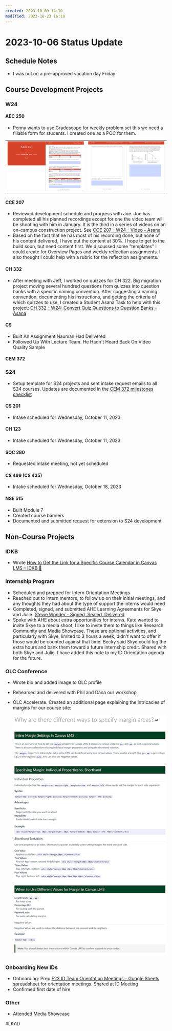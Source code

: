 ```yaml
---
created: 2023-10-09 14:10
modified: 2023-10-23 16:10
---
```


# 2023-10-06 Status Update

## Schedule Notes

* I was out on a pre-approved vacation day Friday

## Course Development Projects

### W24

#### AEC 250

* Penny wants to use Gradescope for weekly problem set this we need a fillable form for students. I created one as a POC for them.

|                    |                    |
|--------------------|--------------------|
|![](./images/AEC-250-1.png)|![](./images/AEC-250-2.png)|

#### CCE 207

* Reviewed development schedule and progress with Joe. Joe has completed all his planned recordings except for one the video team will be shooting with him in January. It is the third in a series of videos on an on-campus construction project. See [CCE 207 - W24 - Video - Asana](https://app.asana.com/0/1204760092812445/1204760172868576)
* Based on the fact that he has most of his recording done, but none of his content delivered, I have put the content at 30%. I hope to get to the build soon, but need content first. We discussed some "templates" I could create for Overview Pages and weekly reflection assignments. I also thought I could help with a rubric for the reflection assignments.

#### CH 332

* After meeting with Jeff, I worked on quizzes for CH 322. Big migration project moving several hundred questions from quizzes into question banks with a specific naming convention. After suggesting a naming convention, documenting his instructions, and getting the criteria of which quizzes to use, I created a Student Asana Task to help with this project: [CH 332 - W24: Convert Quiz Questions to Question Banks - Asana](https://app.asana.com/0/1204909280946840/1205683250189952)

#### CS

* Built An Assignment Nauman Had Delivered
* Followed Up With Lecture Team. He Hadn't Heard Back On Video Quality Sample

#### CEM 372

### S24

* Setup template for S24 projects and sent intake request emails to all S24 courses. Updates are documented in the [CEM 372 milestones checklist](https://oregonstate.box.com/s/pj8osq51gil24s1obnr1k9v2fp3mqkrc)

#### CS 201

* Intake scheduled for Wednesday, October 11, 2023

#### CH 123

* Intake scheduled for Wednesday, October 11, 2023

#### SOC 280

* Requested intake meeting, not yet scheduled

#### CS 499 (CS 435)

* Intake scheduled for Wednesday, October 18, 2023

#### NSE 515

* Built Module 7
* Created course banners
* Documented and submitted request for extension to S24 development

## Non-Course Projects

### IDKB

* Wrote [How to Get the Link for a Specific Course Calendar in Canvas LMS – IDKB 🦫](https://idkb.oregonstate.education/knowledge-base/specific-course-calendar-link/)

### Internship Program

* Scheduled and prepped for Intern Orientation Meetings
* Reached out to Intern mentors, to follow up on their initial meetings, and any thoughts they had about the type of support the interns would need
* Completed, signed, and submitted AHE Learning Agreements for Skye and Julie. [Stevie Wonder - Signed, Sealed, Delivered](https://youtu.be/WvRwR-hZDVY?si=2sCXc61ouPQkUoZ9)
* Spoke with AHE about extra opportunities for interns. Kate wanted to invite Skye to a media shoot, I like to invite them to things like Research Community and Media Showcase. These are optional activities, and particularly with Skye, limited to 3 hours a week, didn't want to offer if those would be counted against that time. Becky said Skye could log the extra hours and bank them toward a future internship credit. Shared with both Skye and Julie. I have added this note to my ID Orientation agenda for the future.

### OLC Conference

* Wrote bio and added image to OLC profile
* Rehearsed and delivered with Phil and Dana our workshop
* OLC Accelerate. Created an additional page explaining the intricacies of margins for our course site:

	![](images/margins-page.png)

### Onboarding New IDs

* Onboarding: Prep [F23 ID Team Orientation Meetings - Google Sheets](https://docs.google.com/spreadsheets/d/1dvfB6SL6810lc7gO-ft8gAULGBqcbpYgCRAexyBTYZ4/edit#gid=0) spreadsheet for orientation meetings. Shared at ID Meeting
* Confirmed first date of hire

### Other

* Attended Media Showcase

#LKAD

